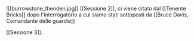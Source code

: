 ![[burrowstone_theoden.jpg]]
[[Sessione 2]], ci viene citato dal [[Tenente Bricks]] dopo l'interrogatorio a cui siamo stati sottoposti da [[Bruce Davis, Comandante delle guardie]]

[[Sessione 3]]. 